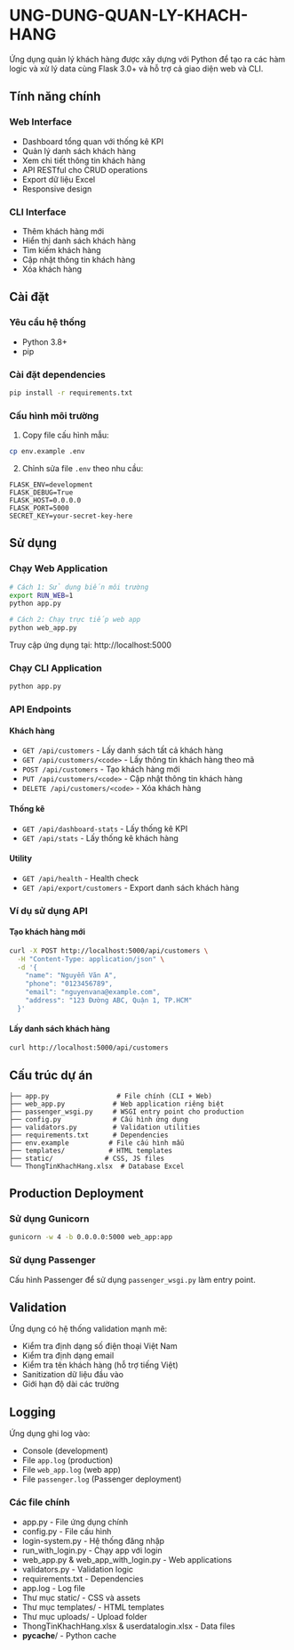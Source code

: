 # UNG-DUNG-QUAN-LY-KHACH-HANG
Ứng dụng quản lý khách hàng được xây dựng với Python để tạo ra các hàm logic và xử lý data cùng Flask 3.0+ và hỗ trợ cả giao diện web và CLI.

## Tính năng chính

### Web Interface
- Dashboard tổng quan với thống kê KPI
- Quản lý danh sách khách hàng
- Xem chi tiết thông tin khách hàng
- API RESTful cho CRUD operations
- Export dữ liệu Excel
- Responsive design

### CLI Interface
- Thêm khách hàng mới
- Hiển thị danh sách khách hàng
- Tìm kiếm khách hàng
- Cập nhật thông tin khách hàng
- Xóa khách hàng

## Cài đặt

### Yêu cầu hệ thống
- Python 3.8+
- pip

### Cài đặt dependencies
```bash
pip install -r requirements.txt
```

### Cấu hình môi trường
1. Copy file cấu hình mẫu:
```bash
cp env.example .env
```

2. Chỉnh sửa file `.env` theo nhu cầu:
```env
FLASK_ENV=development
FLASK_DEBUG=True
FLASK_HOST=0.0.0.0
FLASK_PORT=5000
SECRET_KEY=your-secret-key-here
```

## Sử dụng

### Chạy Web Application
```bash
# Cách 1: Sử dụng biến môi trường
export RUN_WEB=1
python app.py

# Cách 2: Chạy trực tiếp web app
python web_app.py
```

Truy cập ứng dụng tại: http://localhost:5000

### Chạy CLI Application
```bash
python app.py
```

### API Endpoints

#### Khách hàng
- `GET /api/customers` - Lấy danh sách tất cả khách hàng
- `GET /api/customers/<code>` - Lấy thông tin khách hàng theo mã
- `POST /api/customers` - Tạo khách hàng mới
- `PUT /api/customers/<code>` - Cập nhật thông tin khách hàng
- `DELETE /api/customers/<code>` - Xóa khách hàng

#### Thống kê
- `GET /api/dashboard-stats` - Lấy thống kê KPI
- `GET /api/stats` - Lấy thống kê khách hàng

#### Utility
- `GET /api/health` - Health check
- `GET /api/export/customers` - Export danh sách khách hàng

### Ví dụ sử dụng API

#### Tạo khách hàng mới
```bash
curl -X POST http://localhost:5000/api/customers \
  -H "Content-Type: application/json" \
  -d '{
    "name": "Nguyễn Văn A",
    "phone": "0123456789",
    "email": "nguyenvana@example.com",
    "address": "123 Đường ABC, Quận 1, TP.HCM"
  }'
```

#### Lấy danh sách khách hàng
```bash
curl http://localhost:5000/api/customers
```

## Cấu trúc dự án

```
├── app.py                 # File chính (CLI + Web)
├── web_app.py            # Web application riêng biệt
├── passenger_wsgi.py     # WSGI entry point cho production
├── config.py             # Cấu hình ứng dụng
├── validators.py         # Validation utilities
├── requirements.txt      # Dependencies
├── env.example          # File cấu hình mẫu
├── templates/           # HTML templates
├── static/             # CSS, JS files
└── ThongTinKhachHang.xlsx  # Database Excel
```

## Production Deployment

### Sử dụng Gunicorn
```bash
gunicorn -w 4 -b 0.0.0.0:5000 web_app:app
```

### Sử dụng Passenger
Cấu hình Passenger để sử dụng `passenger_wsgi.py` làm entry point.

## Validation

Ứng dụng có hệ thống validation mạnh mẽ:
- Kiểm tra định dạng số điện thoại Việt Nam
- Kiểm tra định dạng email
- Kiểm tra tên khách hàng (hỗ trợ tiếng Việt)
- Sanitization dữ liệu đầu vào
- Giới hạn độ dài các trường

## Logging

Ứng dụng ghi log vào:
- Console (development)
- File `app.log` (production)
- File `web_app.log` (web app)
- File `passenger.log` (Passenger deployment)

### Các file chính

- app.py - File ứng dụng chính
- config.py - File cấu hình
- login-system.py - Hệ thống đăng nhập
- run_with_login.py - Chạy app với login
- web_app.py & web_app_with_login.py - Web applications
- validators.py - Validation logic
- requirements.txt - Dependencies
- app.log - Log file
- Thư mục static/ - CSS và assets
- Thư mục templates/ - HTML templates
- Thư mục uploads/ - Upload folder
- ThongTinKhachHang.xlsx & userdatalogin.xlsx - Data files
- __pycache__/ - Python cache

